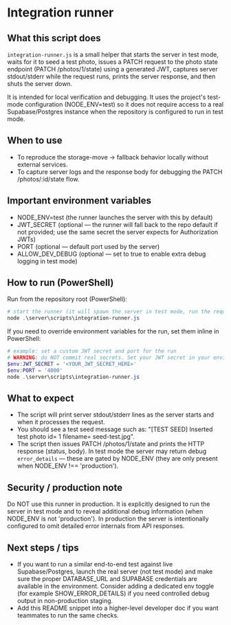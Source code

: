 Integration runner
==================

What this script does
---------------------

`integration-runner.js` is a small helper that starts the server in test mode, waits for it to seed a test photo, issues a PATCH request to the photo state endpoint (PATCH /photos/1/state) using a generated JWT, captures server stdout/stderr while the request runs, prints the server response, and then shuts the server down.

It is intended for local verification and debugging. It uses the project's test-mode configuration (NODE_ENV=test) so it does not require access to a real Supabase/Postgres instance when the repository is configured to run in test mode.

When to use
-----------

- To reproduce the storage-move -> fallback behavior locally without external services.
- To capture server logs and the response body for debugging the PATCH /photos/:id/state flow.

Important environment variables
-------------------------------

- NODE_ENV=test  (the runner launches the server with this by default)
- JWT_SECRET     (optional — the runner will fall back to the repo default if not provided; use the same secret the server expects for Authorization JWTs)
- PORT           (optional — default port used by the server)
- ALLOW_DEV_DEBUG (optional — set to true to enable extra debug logging in test mode)

How to run (PowerShell)
------------------------

Run from the repository root (PowerShell):

```powershell
# start the runner (it will spawn the server in test mode, run the request, print logs, then exit)
node .\server\scripts\integration-runner.js
```

If you need to override environment variables for the run, set them inline in PowerShell:

```powershell
# example: set a custom JWT secret and port for the run
# WARNING: do NOT commit real secrets. Set your JWT secret in your environment and never check it into source control.
$env:JWT_SECRET = '<YOUR_JWT_SECRET_HERE>'
$env:PORT = '4000'
node .\server\scripts\integration-runner.js
```

What to expect
---------------

- The script will print server stdout/stderr lines as the server starts and when it processes the request.
- You should see a test seed message such as: "[TEST SEED] Inserted test photo id= 1 filename= seed-test.jpg".
- The script then issues PATCH /photos/1/state and prints the HTTP response (status, body). In test mode the server may return debug `error_details` — these are gated by NODE_ENV (they are only present when NODE_ENV !== 'production').

Security / production note
--------------------------

Do NOT use this runner in production. It is explicitly designed to run the server in test mode and to reveal additional debug information (when NODE_ENV is not 'production'). In production the server is intentionally configured to omit detailed error internals from API responses.

Next steps / tips
-----------------

- If you want to run a similar end-to-end test against live Supabase/Postgres, launch the real server (not test mode) and make sure the proper DATABASE_URL and SUPABASE credentials are available in the environment. Consider adding a dedicated env toggle (for example SHOW_ERROR_DETAILS) if you need controlled debug output in non-production staging.
- Add this README snippet into a higher-level developer doc if you want teammates to run the same checks.
